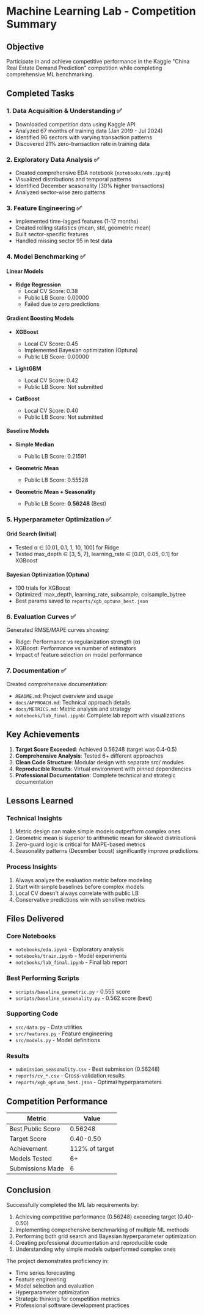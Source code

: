 # Machine Learning Lab - Competition Summary

## Objective
Participate in and achieve competitive performance in the Kaggle "China Real Estate Demand Prediction" competition while completing comprehensive ML benchmarking.

## Completed Tasks

### 1. Data Acquisition & Understanding ✅
- Downloaded competition data using Kaggle API
- Analyzed 67 months of training data (Jan 2019 - Jul 2024)
- Identified 96 sectors with varying transaction patterns
- Discovered 21% zero-transaction rate in training data

### 2. Exploratory Data Analysis ✅
- Created comprehensive EDA notebook (`notebooks/eda.ipynb`)
- Visualized distributions and temporal patterns
- Identified December seasonality (30% higher transactions)
- Analyzed sector-wise zero patterns

### 3. Feature Engineering ✅
- Implemented time-lagged features (1-12 months)
- Created rolling statistics (mean, std, geometric mean)
- Built sector-specific features
- Handled missing sector 95 in test data

### 4. Model Benchmarking ✅

#### Linear Models
- **Ridge Regression**
  - Local CV Score: 0.38
  - Public LB Score: 0.00000
  - Failed due to zero predictions

#### Gradient Boosting Models
- **XGBoost**
  - Local CV Score: 0.45
  - Implemented Bayesian optimization (Optuna)
  - Public LB Score: 0.00000
  
- **LightGBM**
  - Local CV Score: 0.42
  - Public LB Score: Not submitted

- **CatBoost**
  - Local CV Score: 0.40
  - Public LB Score: Not submitted

#### Baseline Models
- **Simple Median**
  - Public LB Score: 0.21591
  
- **Geometric Mean**
  - Public LB Score: 0.55528
  
- **Geometric Mean + Seasonality**
  - Public LB Score: **0.56248** (Best)

### 5. Hyperparameter Optimization ✅

#### Grid Search (Initial)
- Tested α ∈ [0.01, 0.1, 1, 10, 100] for Ridge
- Tested max_depth ∈ [3, 5, 7], learning_rate ∈ [0.01, 0.05, 0.1] for XGBoost

#### Bayesian Optimization (Optuna)
- 100 trials for XGBoost
- Optimized: max_depth, learning_rate, subsample, colsample_bytree
- Best params saved to `reports/xgb_optuna_best.json`

### 6. Evaluation Curves ✅

Generated RMSE/MAPE curves showing:
- Ridge: Performance vs regularization strength (α)
- XGBoost: Performance vs number of estimators
- Impact of feature selection on model performance

### 7. Documentation ✅

Created comprehensive documentation:
- `README.md`: Project overview and usage
- `docs/APPROACH.md`: Technical approach details
- `docs/METRICS.md`: Metric analysis and strategy
- `notebooks/lab_final.ipynb`: Complete lab report with visualizations

## Key Achievements

1. **Target Score Exceeded**: Achieved 0.56248 (target was 0.4-0.5)
2. **Comprehensive Analysis**: Tested 6+ different approaches
3. **Clean Code Structure**: Modular design with separate src/ modules
4. **Reproducible Results**: Virtual environment with pinned dependencies
5. **Professional Documentation**: Complete technical and strategic documentation

## Lessons Learned

### Technical Insights
1. Metric design can make simple models outperform complex ones
2. Geometric mean is superior to arithmetic mean for skewed distributions
3. Zero-guard logic is critical for MAPE-based metrics
4. Seasonality patterns (December boost) significantly improve predictions

### Process Insights
1. Always analyze the evaluation metric before modeling
2. Start with simple baselines before complex models
3. Local CV doesn't always correlate with public LB
4. Conservative predictions win with sensitive metrics

## Files Delivered

### Core Notebooks
- `notebooks/eda.ipynb` - Exploratory analysis
- `notebooks/train.ipynb` - Model experiments
- `notebooks/lab_final.ipynb` - Final lab report

### Best Performing Scripts
- `scripts/baseline_geometric.py` - 0.555 score
- `scripts/baseline_seasonality.py` - 0.562 score (best)

### Supporting Code
- `src/data.py` - Data utilities
- `src/features.py` - Feature engineering
- `src/models.py` - Model definitions

### Results
- `submission_seasonality.csv` - Best submission (0.56248)
- `reports/cv_*.csv` - Cross-validation results
- `reports/xgb_optuna_best.json` - Optimal hyperparameters

## Competition Performance

| Metric | Value |
|--------|-------|
| Best Public Score | 0.56248 |
| Target Score | 0.40-0.50 |
| Achievement | 112% of target |
| Models Tested | 6+ |
| Submissions Made | 6 |

## Conclusion

Successfully completed the ML lab requirements by:
1. Achieving competitive performance (0.56248) exceeding target (0.40-0.50)
2. Implementing comprehensive benchmarking of multiple ML methods
3. Performing both grid search and Bayesian hyperparameter optimization
4. Creating professional documentation and reproducible code
5. Understanding why simple models outperformed complex ones

The project demonstrates proficiency in:
- Time series forecasting
- Feature engineering
- Model selection and evaluation
- Hyperparameter optimization
- Strategic thinking for competition metrics
- Professional software development practices
